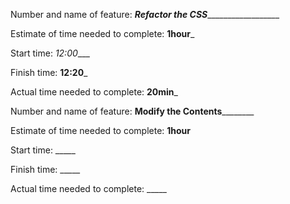 Number and name of feature: _______Refactor the CSS_________________________

Estimate of time needed to complete: __1hour___

Start time: _12:00____

Finish time: __12:20___

Actual time needed to complete: __20min___



Number and name of feature: ____________Modify the Contents____________________

Estimate of time needed to complete: __1hour__

Start time: _____

Finish time: _____

Actual time needed to complete: _____